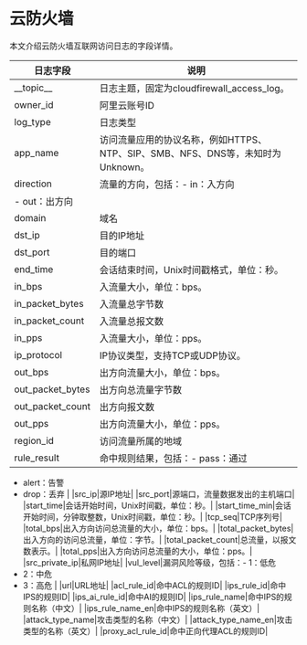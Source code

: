 # 云防火墙

本文介绍云防火墙互联网访问日志的字段详情。

|日志字段|说明|
|----|--|
|\_\_topic\_\_|日志主题，固定为cloudfirewall\_access\_log。|
|owner\_id|阿里云账号ID|
|log\_type|日志类型|
|app\_name|访问流量应用的协议名称，例如HTTPS、NTP、SIP、SMB、NFS、DNS等，未知时为Unknown。|
|direction|流量的方向，包括：-   in：入方向
-   out：出方向 |
|domain|域名|
|dst\_ip|目的IP地址|
|dst\_port|目的端口|
|end\_time|会话结束时间，Unix时间戳格式，单位：秒。|
|in\_bps|入流量大小，单位：bps。|
|in\_packet\_bytes|入流量总字节数|
|in\_packet\_count|入流量总报文数|
|in\_pps|入流量大小，单位：pps。|
|ip\_protocol|IP协议类型，支持TCP或UDP协议。|
|out\_bps|出方向流量大小，单位：bps。|
|out\_packet\_bytes|出方向总流量字节数|
|out\_packet\_count|出方向报文数|
|out\_pps|出方向流量大小，单位：pps。|
|region\_id|访问流量所属的地域|
|rule\_result|命中规则结果，包括：-   pass：通过
-   alert：告警
-   drop：丢弃 |
|src\_ip|源IP地址|
|src\_port|源端口，流量数据发出的主机端口|
|start\_time|会话开始时间，Unix时间戳，单位：秒。|
|start\_time\_min|会话开始时间，分钟取整数，Unix时间戳，单位：秒。|
|tcp\_seq|TCP序列号|
|total\_bps|出入方向访问总流量的大小，单位：bps。|
|total\_packet\_bytes|出入方向的访问总流量，单位：字节。|
|total\_packet\_count|总流量，以报文数表示。|
|total\_pps|出入方向访问总流量的大小，单位：pps。|
|src\_private\_ip|私网IP地址|
|vul\_level|漏洞风险等级，包括：-   1：低危
-   2：中危
-   3：高危 |
|url|URL地址|
|acl\_rule\_id|命中ACL的规则ID|
|ips\_rule\_id|命中IPS的规则ID|
|ips\_ai\_rule\_id|命中AI的规则ID|
|ips\_rule\_name|命中IPS的规则名称（中文）|
|ips\_rule\_name\_en|命中IPS的规则名称（英文）|
|attack\_type\_name|攻击类型的名称（中文）|
|attack\_type\_name\_en|攻击类型的名称（英文）|
|proxy\_acl\_rule\_id|命中正向代理ACL的规则ID|

